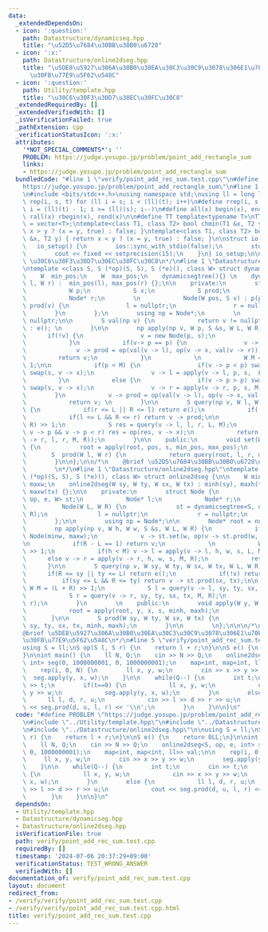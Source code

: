 ```yaml
---
data:
  _extendedDependsOn:
  - icon: ':question:'
    path: Datastructure/dynamicseg.hpp
    title: "\u52D5\u7684\u30BB\u30B0\u6728"
  - icon: ':x:'
    path: Datastructure/online2dseg.hpp
    title: "\u5DE8\u5927\u306A\u30B0\u30EA\u30C3\u30C9\u3078\u306E1\u70B9\u52A0\u7B97\
      \u30FB\u77E9\u5F62\u548C"
  - icon: ':question:'
    path: Utility/template.hpp
    title: "\u30C6\u30F3\u30D7\u30EC\u30FC\u30C8"
  _extendedRequiredBy: []
  _extendedVerifiedWith: []
  _isVerificationFailed: true
  _pathExtension: cpp
  _verificationStatusIcon: ':x:'
  attributes:
    '*NOT_SPECIAL_COMMENTS*': ''
    PROBLEM: https://judge.yosupo.jp/problem/point_add_rectangle_sum
    links:
    - https://judge.yosupo.jp/problem/point_add_rectangle_sum
  bundledCode: "#line 1 \"verify/point_add_rec_sum.test.cpp\"\n#define PROBLEM \"\
    https://judge.yosupo.jp/problem/point_add_rectangle_sum\"\n#line 1 \"Utility/template.hpp\"\
    \n#include <bits/stdc++.h>\nusing namespace std;\nusing ll = long long;\n#define\
    \ rep(i, s, t) for (ll i = s; i < (ll)(t); i++)\n#define rrep(i, s, t) for(ll\
    \ i = (ll)(t) - 1; i >= (ll)(s); i--)\n#define all(x) begin(x), end(x)\n#define\
    \ rall(x) rbegin(x), rend(x)\n\n#define TT template<typename T>\nTT using vec\
    \ = vector<T>;\ntemplate<class T1, class T2> bool chmin(T1 &x, T2 y) { return\
    \ x > y ? (x = y, true) : false; }\ntemplate<class T1, class T2> bool chmax(T1\
    \ &x, T2 y) { return x < y ? (x = y, true) : false; }\n\nstruct io_setup {\n \
    \   io_setup() {\n        ios::sync_with_stdio(false);\n        std::cin.tie(nullptr);\n\
    \        cout << fixed << setprecision(15);\n    }\n} io_setup;\n\n/*\n@brief\
    \ \u30C6\u30F3\u30D7\u30EC\u30FC\u30C8\n*/\n#line 1 \"Datastructure/dynamicseg.hpp\"\
    \ntemplate <class S, S (*op)(S, S), S (*e)(), class W> struct dynamicsegtree {\n\
    \    W  min_pos;\n    W  max_pos;\n    dynamicsegtree(){} \n    dynamicsegtree(W\
    \ l, W r) :  min_pos(l), max_pos(r) {};\n\n    private:\n        struct Node {\n\
    \            W p;\n            S x;\n            S prod;\n            Node* l;\n\
    \            Node* r;\n        \n            Node(W pos, S v) : p(pos), x(v),\
    \ prod(v) {\n                l = nullptr;\n                r = nullptr;\n    \
    \        }\n        };\n        using np = Node*;\n        \n        np root =\
    \ nullptr;\n\n        S val(np v) {\n            return v != nullptr ? v -> prod\
    \ : e(); \n        }\n\n        np apply(np v, W p, S &s, W L, W R) {\n      \
    \      if(!v) {\n                v = new Node(p, s);\n                return v;\n\
    \            }\n            if(v-> p == p) {\n                v -> x = s;\n  \
    \              v -> prod = op(val(v -> l), op(v -> x, val(v -> r)));\n       \
    \         return v;\n            }\n            \n            W M = (L + R) >>\
    \ 1;\n\n            if(p < M) {\n                if(v -> p < p) swap(p, v -> p),\
    \ swap(s, v -> x);\n                v -> l = apply(v -> l, p, s,  L, M);\n   \
    \         }\n            else {\n                if(v -> p > p) swap(p, v -> p),\
    \ swap(s, v -> x);\n                v -> r = apply(v -> r, p, s, M, R);\n    \
    \        }\n            v -> prod = op(val(v -> l), op(v -> x, val(v -> r)));\n\
    \            return v; \n        }\n\n        S query(np v, W l, W r, W L, W R)\
    \ {\n            if(r <= L || R <= l) return e();\n            if(!v) return e();\n\
    \            if(l <= L && R <= r) return v -> prod;\n\n            W M = (L +\
    \ R) >> 1;\n            S res = query(v -> l, l, r, L, M);\n            if(l <=\
    \ v -> p && v -> p < r) res = op(res, v -> x);\n            return op(res, query(v\
    \ -> r, l, r, M, R));\n        }\n\n    public:\n        void set(W pos, S s)\
    \ {\n           root = apply(root, pos, s, min_pos, max_pos);\n        }\n\n \
    \       S  prod(W l, W r) {\n            return query(root, l, r, min_pos, max_pos);\n\
    \        }\n\n};\n\n/*\n    @brief \u52D5\u7684\u30BB\u30B0\u6728\n    @docs doc/dynamicseg.md\n\
    \        \n*/\n#line 1 \"Datastructure/online2dseg.hpp\"\ntemplate <class S, S\
    \ (*op)(S, S), S (*e)(), class W> struct online2dseg {\n\n    W minh, maxh, minw,\
    \ maxw;\n    online2dseg(W sy, W ty, W sx, W tx) : minh(sy), maxh(ty), minw(sx),\
    \ maxw(tx) {};\n\n    private:\n        struct Node {\n            dynamicsegtree<S,\
    \ op, e, W> st;\n            Node* l;\n            Node* r;\n            \n  \
    \          Node(W L, W R) {\n              st = dynamicsegtree<S, op, e, W>(L,\
    \ R);\n              l = nullptr;\n              r = nullptr;\n            }\n\
    \        };\n\n        using np = Node*;\n\n        Node* root = nullptr;\n\n\
    \        np apply(np v, W h, W w, S &s, W L, W R) {\n            if(!v) v = new\
    \ Node(minw, maxw);\n            v -> st.set(w, op(v -> st.prod(w, w+1),  s));\n\
    \n            if(R - L == 1) return v;\n            \n            W M = (L + R)\
    \ >> 1;\n            if(h < M) v -> l = apply(v -> l, h, w, s, L, M);\n      \
    \      else v -> r = apply(v -> r, h, w, s, M, R);\n            return v;\n  \
    \      }\n\n        S query(np v, W sy, W ty, W sx, W tx, W L, W R) {\n      \
    \      if(R <= sy || ty <= L) return e();\n            if(!v) return e();\n  \
    \          if(sy <= L && R <= ty) return v -> st.prod(sx, tx);\n\n           \
    \ W M = (L + R) >> 1;\n            S l = query(v -> l, sy, ty, sx, tx, L, M);\n\
    \            S r = query(v -> r, sy, ty, sx, tx, M, R);\n            return op(l,\
    \ r);\n        }\n        \n    public:\n        void apply(W y, W x, S s) {\n\
    \            root = apply(root, y, x, s, minh, maxh);\n            return;\n \
    \       }\n\n        S prod(W sy, W ty, W sx, W tx) {\n            return query(root,\
    \ sy, ty, sx, tx, minh, maxh);\n        }\n\n        \n};\n\n\n/*\n@docs doc/2dseg.md\n\
    @brief \u5DE8\u5927\u306A\u30B0\u30EA\u30C3\u30C9\u3078\u306E1\u70B9\u52A0\u7B97\
    \u30FB\u77E9\u5F62\u548C\n*/\n#line 5 \"verify/point_add_rec_sum.test.cpp\"\n\n\
    using S = ll;\nS op(S l, S r) {\n    return l + r;\n}\n\nS e() {\n    return 0LL;\n\
    }\n\nint main() {\n    ll N, Q;\n    cin >> N >> Q;\n    online2dseg<S, op, e,\
    \ int> seg(0, 1000000001, 0, 1000000001);\n    map<int, map<int, ll>> val;\n\n\
    \    rep(i, 0, N) {\n        ll x, y, w;\n        cin >> x >> y >> w;\n      \
    \  seg.apply(y, x, w);\n    }\n\n    while(Q--) {\n        int t;\n        cin\
    \ >> t;\n        if(t==0) {\n            ll x, y, w;\n            cin >> x >>\
    \ y >> w;\n            seg.apply(y, x, w);\n        }\n        else {\n      \
    \      ll l, d, r, u;\n            cin >> l >> d >> r >> u;\n            cout\
    \ << seg.prod(d, u, l, r) << '\\n';\n        }\n    }\n\n}\n"
  code: "#define PROBLEM \"https://judge.yosupo.jp/problem/point_add_rectangle_sum\"\
    \n#include \"../Utility/template.hpp\"\n#include \"../Datastructure/dynamicseg.hpp\"\
    \n#include \"../Datastructure/online2dseg.hpp\"\n\nusing S = ll;\nS op(S l, S\
    \ r) {\n    return l + r;\n}\n\nS e() {\n    return 0LL;\n}\n\nint main() {\n\
    \    ll N, Q;\n    cin >> N >> Q;\n    online2dseg<S, op, e, int> seg(0, 1000000001,\
    \ 0, 1000000001);\n    map<int, map<int, ll>> val;\n\n    rep(i, 0, N) {\n   \
    \     ll x, y, w;\n        cin >> x >> y >> w;\n        seg.apply(y, x, w);\n\
    \    }\n\n    while(Q--) {\n        int t;\n        cin >> t;\n        if(t==0)\
    \ {\n            ll x, y, w;\n            cin >> x >> y >> w;\n            seg.apply(y,\
    \ x, w);\n        }\n        else {\n            ll l, d, r, u;\n            cin\
    \ >> l >> d >> r >> u;\n            cout << seg.prod(d, u, l, r) << '\\n';\n \
    \       }\n    }\n\n}\n"
  dependsOn:
  - Utility/template.hpp
  - Datastructure/dynamicseg.hpp
  - Datastructure/online2dseg.hpp
  isVerificationFile: true
  path: verify/point_add_rec_sum.test.cpp
  requiredBy: []
  timestamp: '2024-07-06 20:37:29+09:00'
  verificationStatus: TEST_WRONG_ANSWER
  verifiedWith: []
documentation_of: verify/point_add_rec_sum.test.cpp
layout: document
redirect_from:
- /verify/verify/point_add_rec_sum.test.cpp
- /verify/verify/point_add_rec_sum.test.cpp.html
title: verify/point_add_rec_sum.test.cpp
---
```

